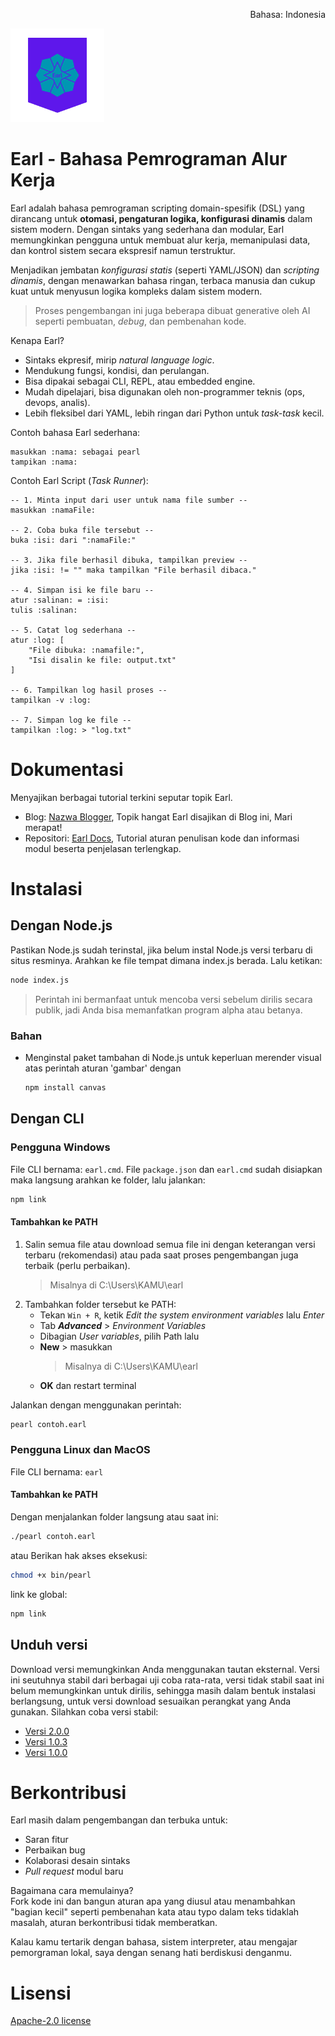 <p align="right">Bahasa: Indonesia</p>
<img src="https://raw.githubusercontent.com/aflacake/earl-lang/main/img/Earl.png" width="150px" height="150px" alt="Pearl" />

# Earl - Bahasa Pemrograman Alur Kerja
Earl adalah bahasa pemrograman scripting domain-spesifik (DSL) yang dirancang untuk **otomasi, pengaturan logika, konfigurasi dinamis** dalam sistem modern. Dengan sintaks yang sederhana dan modular, Earl memungkinkan pengguna untuk membuat alur kerja, memanipulasi data, dan kontrol sistem secara ekspresif namun terstruktur.

Menjadikan jembatan _konfigurasi statis_ (seperti YAML/JSON) dan _scripting dinamis_, dengan menawarkan bahasa ringan, terbaca manusia dan cukup kuat untuk menyusun logika kompleks dalam sistem modern.

> Proses pengembangan ini juga beberapa dibuat generative oleh AI seperti pembuatan, _debug_, dan pembenahan kode.

Kenapa Earl?
- Sintaks ekpresif, mirip _natural language logic_.
- Mendukung fungsi, kondisi, dan perulangan.
- Bisa dipakai sebagai CLI, REPL, atau embedded engine.
- Mudah dipelajari, bisa digunakan oleh non-programmer teknis (ops, devops, analis).
- Lebih fleksibel dari YAML, lebih ringan dari Python untuk _task-task_ kecil.

Contoh bahasa Earl sederhana:
```earl
masukkan :nama: sebagai pearl
tampikan :nama:
```

Contoh Earl Script (_Task Runner_):
```earl
-- 1. Minta input dari user untuk nama file sumber --
masukkan :namaFile:

-- 2. Coba buka file tersebut --
buka :isi: dari ":namaFile:"

-- 3. Jika file berhasil dibuka, tampilkan preview --
jika :isi: != "" maka tampilkan "File berhasil dibaca."

-- 4. Simpan isi ke file baru --
atur :salinan: = :isi:
tulis :salinan:

-- 5. Catat log sederhana --
atur :log: [
    "File dibuka: :namafile:",
    "Isi disalin ke file: output.txt"
]

-- 6. Tampilkan log hasil proses --
tampilkan -v :log:

-- 7. Simpan log ke file --
tampilkan :log: > "log.txt"
```

# Dokumentasi
Menyajikan berbagai tutorial terkini seputar topik Earl. 
- Blog: [Nazwa Blogger](https://postnazwablogger.blogspot.com/search/label/Pearl), Topik hangat Earl disajikan di Blog ini, Mari merapat!
- Repositori: [Earl Docs](https://github.com/aflacake/earl-docs), Tutorial aturan penulisan kode dan informasi modul beserta penjelasan terlengkap.

# Instalasi
## Dengan Node.js
Pastikan Node.js sudah terinstal, jika belum instal Node.js versi terbaru di situs resminya. Arahkan ke file tempat dimana index.js berada. Lalu ketikan:
```bash
node index.js
```
> Perintah ini bermanfaat untuk mencoba versi sebelum dirilis secara publik, jadi Anda bisa memanfatkan program alpha atau betanya.

### Bahan
- Menginstal paket tambahan di Node.js untuk keperluan merender visual atas perintah aturan 'gambar' dengan
  ``` bash
  npm install canvas
  ```

## Dengan CLI
### Pengguna Windows
File CLI bernama: `earl.cmd`.
File `package.json` dan `earl.cmd` sudah disiapkan maka langsung arahkan ke folder, lalu jalankan:
```bash
npm link
```

#### Tambahkan ke PATH
1. Salin semua file atau download semua file ini dengan keterangan versi terbaru (rekomendasi) atau pada saat proses pengembangan juga terbaik (perlu perbaikan).
   > Misalnya di C:\Users\KAMU\earl
2. Tambahkan folder tersebut ke PATH:
   - Tekan `Win + R`, ketik _Edit the system environment variables_ lalu _Enter_
   - Tab _**Advanced**_ > _Environment Variables_
   - Dibagian _User variables_, pilih Path lalu
   - **New** > masukkan
     > Misalnya di C:\Users\KAMU\earl
   - **OK** dan restart terminal

Jalankan dengan menggunakan perintah:
```bash
pearl contoh.earl
```

### Pengguna Linux dan MacOS
File CLI bernama: `earl`
#### Tambahkan ke PATH
Dengan menjalankan folder langsung atau saat ini:
```bash
./pearl contoh.earl
```
atau
Berikan hak akses eksekusi:
```bash
chmod +x bin/pearl
```
link ke global:
``` bash
npm link
```

## Unduh versi
Download versi memungkinkan Anda menggunakan tautan eksternal. Versi ini seutuhnya stabil dari berbagai uji coba rata-rata, versi tidak stabil saat ini belum memungkinkan untuk dirilis, sehingga masih dalam bentuk instalasi berlangsung, untuk versi download sesuaikan perangkat yang Anda gunakan. Silahkan coba versi stabil:
- [Versi 2.0.0](https://www.dropbox.com/scl/fo/zbb12ru3lomywj1jgbgpd/ANs9qHu8ZD8Li3kJ0o9qSSs?rlkey=94ig1gxrgrs3akop9557gwuqr&st=j49xw59f&dl=0)
- [Versi 1.0.3](https://www.dropbox.com/scl/fo/tx28twsekamv4r7ijjmd3/AJNeWSaor3yBgXDp803y1Fs?rlkey=7nyjdjt26lk4jjdq57jif3fw9&st=zcxzbqr1&dl=0)
- [Versi 1.0.0](https://www.dropbox.com/scl/fo/92zqglhfbdlteyrzfg5el/AMJTipi0hB7207rwC5lQsC8?rlkey=q9p8jspq3xfztz3q79w0f263p&st=xu169lsy&dl=0)

# Berkontribusi
Earl masih dalam pengembangan dan terbuka untuk:
- Saran fitur
- Perbaikan bug
- Kolaborasi desain sintaks
- _Pull request_ modul baru

Bagaimana cara memulainya?\
Fork kode ini dan bangun aturan apa yang diusul atau menambahkan "bagian kecil" seperti pembenahan kata atau typo dalam teks tidaklah masalah, aturan berkontribusi tidak memberatkan.

Kalau kamu tertarik dengan bahasa, sistem interpreter, atau mengajar pemorgraman lokal, saya dengan senang hati berdiskusi denganmu.

# Lisensi
[Apache-2.0 license](https://github.com/aflacake/earl-lang?tab=Apache-2.0-1-ov-file)
